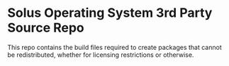 
Solus Operating System 3rd Party Source Repo
===

This repo contains the build files required to create packages that cannot
be redistributed, whether for licensing restrictions or otherwise.